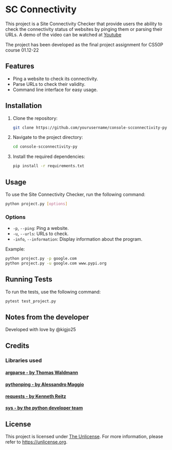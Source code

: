 # SC Connectivity

This project is a Site Connectivity Checker that provide users the ability to check the connectivity status of websites by pinging them or parsing their URLs. A demo of the video can be watched at [Youtube](https://www.youtube.com/watch?v=j-iIdt9iBcY)

The project has been developed as the final project assignment for CS50P course
01.12-22

## Features

- Ping a website to check its connectivity.
- Parse URLs to check their validity.
- Command line interface for easy usage.

## Installation

1. Clone the repository:
    ```sh
    git clone https://github.com/yourusername/console-scconnectivity-py.git
    ```
2. Navigate to the project directory:
    ```sh
    cd console-scconnectivity-py
    ```
3. Install the required dependencies:
    ```sh
    pip install -r requirements.txt
    ```

## Usage

To use the Site Connectivity Checker, run the following command:

```sh
python project.py [options]
```

### Options

- `-p`, `--ping`: Ping a website.
- `-u`, `--urls`: URLs to check.
- `-info`, `--information`: Display information about the program.

Example:

```sh
python project.py -p google.com
python project.py -u google.com www.pypi.org
```

## Running Tests

To run the tests, use the following command:

```sh
pytest test_project.py
```

##  Notes from the developer

Developed with love by @kigjo25<br>

## Credits

###  Libraries used

#### [argparse      - by Thomas Waldmann](https://pypi.org/project/argparse/)
#### [pythonping    - by Alessandro Maggio](https://pypi.org/project/pythonping/)
#### [requests      - by  Kenneth Reitz](https://requests.readthedocs.io/en/latest/)
#### [sys           - by the python developer team](https://docs.python.org/3/library/sys.html)


## License

This project is licensed under [The Unlicense](./LICENCE).
For more information, please refer to <https://unlicense.org>.

